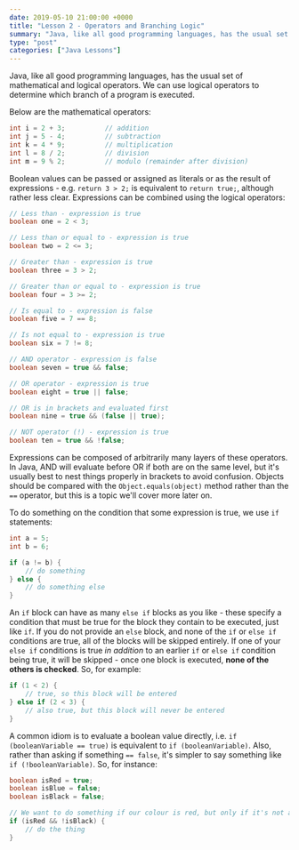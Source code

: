 ```yaml
---
date: 2019-05-10 21:00:00 +0000
title: "Lesson 2 - Operators and Branching Logic"
summary: "Java, like all good programming languages, has the usual set of mathematical and logical operators. We can use logical operators to determine which branch of a program is executed."
type: "post"
categories: ["Java Lessons"]
---
```


Java, like all good programming languages, has the usual set of mathematical and logical operators. We can use logical operators to determine which branch of a program is executed.

Below are the mathematical operators:

```java
int i = 2 + 3;          // addition
int j = 5 - 4;          // subtraction
int k = 4 * 9;          // multiplication
int l = 8 / 2;          // division
int m = 9 % 2;          // modulo (remainder after division)
```

Boolean values can be passed or assigned as literals or as the result of expressions - e.g. `return 3 > 2;` is equivalent to `return true;`, although rather less clear. Expressions can be combined using the logical operators:

```java
// Less than - expression is true
boolean one = 2 < 3;

// Less than or equal to - expression is true
boolean two = 2 <= 3;

// Greater than - expression is true
boolean three = 3 > 2;

// Greater than or equal to - expression is true
boolean four = 3 >= 2;

// Is equal to - expression is false
boolean five = 7 == 8;

// Is not equal to - expression is true
boolean six = 7 != 8;

// AND operator - expression is false
boolean seven = true && false;

// OR operator - expression is true
boolean eight = true || false;

// OR is in brackets and evaluated first
boolean nine = true && (false || true);

// NOT operator (!) - expression is true
boolean ten = true && !false;
```

Expressions can be composed of arbitrarily many layers of these operators. In Java, AND will evaluate before OR if both are on the same level, but it's usually best to nest things properly in brackets to avoid confusion. Objects should be compared with the `Object.equals(object)` method rather than the `==` operator, but this is a topic we'll cover more later on.

To do something on the condition that some expression is true, we use `if` statements:

```java
int a = 5;
int b = 6;

if (a != b) {
    // do something
} else {
    // do something else
}
```

An `if` block can have as many `else if` blocks as you like - these specify a condition that must be true for the block they contain to be executed, just like `if`. If you do not provide an `else` block, and none of the `if` or `else if` conditions are true, all of the blocks will be skipped entirely. If one of your `else if` conditions is true _in addition_ to an earlier `if` or `else if` condition being true, it will be skipped - once one block is executed, **none of the others is checked**. So, for example:

```java
if (1 < 2) {
    // true, so this block will be entered
} else if (2 < 3) {
    // also true, but this block will never be entered
}
```

A common idiom is to evaluate a boolean value directly, i.e. `if (booleanVariable == true)` is equivalent to `if (booleanVariable)`. Also, rather than asking if something `== false`, it's simpler to say something like `if (!booleanVariable)`. So, for instance:

```java
boolean isRed = true;
boolean isBlue = false;
boolean isBlack = false;

// We want to do something if our colour is red, but only if it's not also black
if (isRed && !isBlack) {
    // do the thing
}
```
